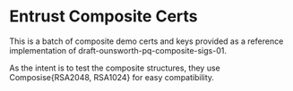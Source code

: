 # Entrust Composite Certs

This is a batch of composite demo certs and keys provided as a reference implementation of draft-ounsworth-pq-composite-sigs-01.

As the intent is to test the composite structures, they use Composise{RSA2048, RSA1024} for easy compatibility.